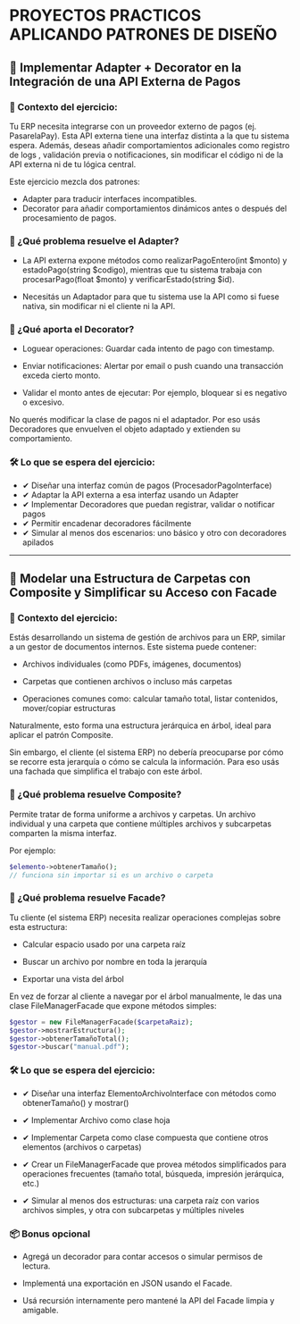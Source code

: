 # PROYECTOS PRACTICOS APLICANDO PATRONES DE DISEÑO

## 🧩 Implementar Adapter + Decorator en la Integración de una API Externa de Pagos

### 📌 Contexto del ejercicio:

Tu ERP necesita integrarse con un proveedor externo de pagos (ej. PasarelaPay). Esta API externa tiene una interfaz distinta a la que tu sistema espera. Además, deseas añadir comportamientos adicionales como registro de logs , validación previa o notificaciones, sin modificar el código ni de la API externa ni de tu lógica central.

Este ejercicio mezcla dos patrones:

- Adapter para traducir interfaces incompatibles.
- Decorator para añadir comportamientos dinámicos antes o después del procesamiento de pagos.

### 📌 ¿Qué problema resuelve el Adapter?

- La API externa expone métodos como realizarPagoEntero(int $monto) y estadoPago(string $codigo), mientras que tu sistema trabaja con procesarPago(float $monto) y verificarEstado(string $id).

- Necesitás un Adaptador para que tu sistema use la API como si fuese nativa, sin modificar ni el cliente ni la API.

### 📌 ¿Qué aporta el Decorator?

- Loguear operaciones: Guardar cada intento de pago con timestamp.

- Enviar notificaciones: Alertar por email o push cuando una transacción exceda cierto monto.

- Validar el monto antes de ejecutar: Por ejemplo, bloquear si es negativo o excesivo.

No querés modificar la clase de pagos ni el adaptador. Por eso usás Decoradores que envuelven el objeto adaptado y extienden su comportamiento.

### 🛠️ Lo que se espera del ejercicio:

- ✔ Diseñar una interfaz común de pagos (ProcesadorPagoInterface)
- ✔ Adaptar la API externa a esa interfaz usando un Adapter
- ✔ Implementar Decoradores que puedan registrar, validar o notificar pagos
- ✔ Permitir encadenar decoradores fácilmente
- ✔ Simular al menos dos escenarios: uno básico y otro con decoradores apilados

---

## 📁 Modelar una Estructura de Carpetas con Composite y Simplificar su Acceso con Facade

### 📌 Contexto del ejercicio:

Estás desarrollando un sistema de gestión de archivos para un ERP, similar a un gestor de documentos internos. Este sistema puede contener:

- Archivos individuales (como PDFs, imágenes, documentos)

- Carpetas que contienen archivos o incluso más carpetas

- Operaciones comunes como: calcular tamaño total, listar contenidos, mover/copiar estructuras

Naturalmente, esto forma una estructura jerárquica en árbol, ideal para aplicar el patrón Composite.

Sin embargo, el cliente (el sistema ERP) no debería preocuparse por cómo se recorre esta jerarquía o cómo se calcula la información. Para eso usás una fachada que simplifica el trabajo con este árbol.

### 📌 ¿Qué problema resuelve Composite?

Permite tratar de forma uniforme a archivos y carpetas. Un archivo individual y una carpeta que contiene múltiples archivos y subcarpetas comparten la misma interfaz.

Por ejemplo:

```php
$elemento->obtenerTamaño();
// funciona sin importar si es un archivo o carpeta

```

### 📌 ¿Qué problema resuelve Facade?

Tu cliente (el sistema ERP) necesita realizar operaciones complejas sobre esta estructura:

- Calcular espacio usado por una carpeta raíz

- Buscar un archivo por nombre en toda la jerarquía

- Exportar una vista del árbol

En vez de forzar al cliente a navegar por el árbol manualmente, le das una clase FileManagerFacade que expone métodos simples:

```php
$gestor = new FileManagerFacade($carpetaRaiz);
$gestor->mostrarEstructura();
$gestor->obtenerTamañoTotal();
$gestor->buscar("manual.pdf");

```

### 🛠️ Lo que se espera del ejercicio:

- ✔ Diseñar una interfaz ElementoArchivoInterface con métodos como obtenerTamaño() y mostrar()

- ✔ Implementar Archivo como clase hoja

- ✔ Implementar Carpeta como clase compuesta que contiene otros elementos (archivos o carpetas)

- ✔ Crear un FileManagerFacade que provea métodos simplificados para operaciones frecuentes (tamaño total, búsqueda, impresión jerárquica, etc.)

- ✔ Simular al menos dos estructuras: una carpeta raíz con varios archivos simples, y otra con subcarpetas y múltiples niveles

### 📦 Bonus opcional

- Agregá un decorador para contar accesos o simular permisos de lectura.

- Implementá una exportación en JSON usando el Facade.

- Usá recursión internamente pero mantené la API del Facade limpia y amigable.
